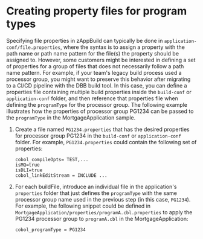 # Creating property files for program types

Specifying file properties in zAppBuild can typically be done in `application-conf/file.properties`, where the syntax is to assign a property with the path name or path name pattern for the file(s) the property should be assigned to. However, some customers might be interested in defining a set of properties for a group of files that does not necessarily follow a path name pattern. For example, if your team's legacy build process used a processor group, you might want to preserve this behavior after migrating to a CI/CD pipeline with the DBB build tool. In this case, you can define a properties file containing multiple build properties inside the `build-conf` or `application-conf` folder, and then reference that properties file when defining the `programType` for the processor group. The following example illustrates how the properties of processor group PG1234 can be passed to the `programType` in the MortgageApplication sample.

1. Create a file named `PG1234.properties` that has the desired properties for processor group PG1234 in the `build-conf` or `application-conf` folder. For example, `PG1234.properties` could contain the following set of properties:

   ```
   cobol_compileOpts= TEST,...
   isMQ=true
   isDLI=true
   cobol_linkEditStream = INCLUDE ...
   ```

1. For each buildFile, introduce an individual file in the application's `properties` folder that just defines the `programType` with the same processor group name used in the previous step (in this case, `PG1234`). For example, the following snippet could be defined in `MortgageApplication/properties/programA.cbl.properties` to apply the PG1234 processor group to `programA.cbl` in the MortgageApplication:

    ```
    cobol_programType = PG1234
    ```
